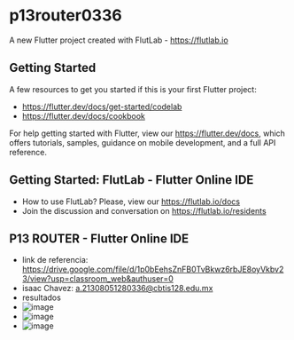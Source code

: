 # p13router0336

A new Flutter project created with FlutLab - https://flutlab.io

## Getting Started

A few resources to get you started if this is your first Flutter project:

- https://flutter.dev/docs/get-started/codelab
- https://flutter.dev/docs/cookbook

For help getting started with Flutter, view our
https://flutter.dev/docs, which offers tutorials,
samples, guidance on mobile development, and a full API reference.

## Getting Started: FlutLab - Flutter Online IDE

- How to use FlutLab? Please, view our https://flutlab.io/docs
- Join the discussion and conversation on https://flutlab.io/residents

## P13 ROUTER - Flutter Online IDE

- link de referencia: https://drive.google.com/file/d/1p0bEehsZnFB0TvBkwz6rbJE8oyVkbv23/view?usp=classroom_web&authuser=0
- isaac Chavez: a.21308051280336@cbtis128.edu.mx
- resultados
- ![image](https://github.com/isaacChavezzz/RutaPaginaChavez0336/assets/143744084/5743bf96-9568-455d-b762-465883174f44)
- ![image](https://github.com/isaacChavezzz/RutaPaginaChavez0336/assets/143744084/baf99e2a-60c0-46fb-b53e-11d41a39b735)
- ![image](https://github.com/isaacChavezzz/RutaPaginaChavez0336/assets/143744084/0b129729-fea6-4b63-ae8e-301a83c6607a)



